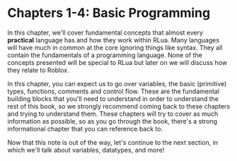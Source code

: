 # Chapters 1-4: Basic Programming

In this chapter, we'll cover fundamental concepts that almost every **practical** language has and how they work within RLua. Many languages will have much in common at the core ignoring things like syntax. They all contain the fundamentals of a programming language. None of the concepts presented will be special to RLua but later on we will discuss how they relate to Roblox. 

In this chapter, you can expect us to go over variables, the basic (primitive) types, functions, comments and control flow. These are the fundamental building blocks that you'll need to understand in order to understand the rest of this book, so we strongly recommend coming back to these chapters and trying to understand them. These chapters will try to cover as much information as possible, so as you go through the book, there's a strong informational chapter that you can reference back to. 

Now that this note is out of the way, let's continue to the next section, in which we'll talk about variables, datatypes, and more!

